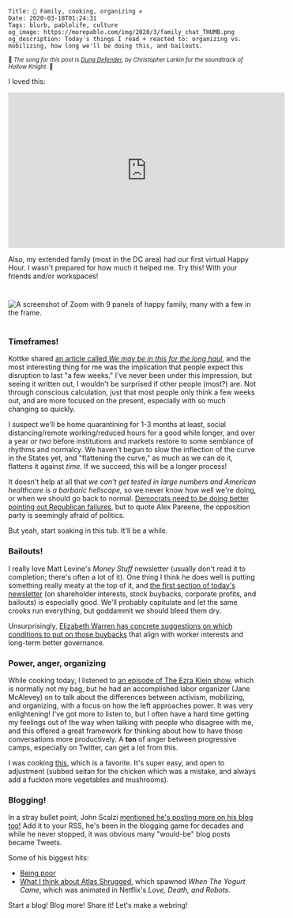     Title: 🍳 Family, cooking, organizing ✊
    Date: 2020-03-18T01:24:31
    Tags: blurb, pablolife, culture
    og_image: https://morepablo.com/img/2020/3/family_chat_THUMB.png
    og_description: Today's things I read + reacted to: organizing vs.  mobilizing, how long we'll be doing this, and bailouts.

<small>🎵 <em>The song for this post is <a href="https://www.youtube.com/watch?v=pQkajyGKvUU">Dung Defender</a>, by Christopher Larkin for the soundtrack of Hollow Knight.</em> 🎵</small>

I loved this:

<iframe width="560" height="315" src="https://www.youtube-nocookie.com/embed/kBWTFr3bNXQ" frameborder="0" allow="accelerometer; autoplay; encrypted-media; gyroscope; picture-in-picture" allowfullscreen></iframe>

Also, my extended family (most in the DC area) had our first virtual Happy Hour.
I wasn't prepared for how much it helped me. Try this! With your friends and/or
workspaces!

<div class="caption-img-block" style="margin: 25px auto">
<img src="/img/2020/3/family_chat_THUMB.png" alt="A screenshot of Zoom with 9 panels of happy family, many with a few in the frame." style="margin: 15px auto;" />
</div>

### Timeframes!

Kottke shared [an article called _We may be in this for the long haul_][2], and
the most interesting thing for me was the implication that people expect this
disruption to last "a few weeks." I've never been under this impression, but
seeing it written out, I wouldn't be surprised if other people (most?)
are. Not through conscious calculation, just that most people only think a few
weeks out, and are more focused on the present, especially with so much
changing so quickly.

I suspect we'll be home quarantining for 1-3 months at least, social
distancing/remote working/reduced hours for a good while longer, and over a year
_or two_ before institutions and markets restore to some semblance of rhythms
and normalcy. We haven't begun to slow the inflection of the curve in the States
yet, and "flattening the curve," as much as we can do it, flattens it against
_time._ If we succeed, this will be a longer process!

It doesn't help at all that _we can't get tested in large numbers and American
healthcare is a barbaric hellscape,_ so we never know how well we're doing, or
when we should go back to normal. [Democrats need to be doing better pointing
out Republican failures][7], but to quote Alex Pareene, the opposition party is
seemingly afraid of politics.

But yeah, start soaking in this tub. It'll be a while.

### Bailouts!

I really love Matt Levine's _Money Stuff_ newsletter (usually don't read it to
completion; there's often a lot of it). One thing I think he does well
is putting something really meaty at the top of it, and [the first
section of today's newsletter][8] (on shareholder interests, stock buybacks,
corporate profits, and bailouts) is especially good. We'll probably capitulate
and let the same crooks run everything, but goddammit we should bleed them dry.

Unsurprisingly, [Elizabeth Warren has concrete suggestions on which conditions
to put on those buybacks][9] that align with worker interests and long-term
better governance.

### Power, anger, organizing

While cooking today, I listened to [an episode of The Ezra Klein show][3], which
is normally not my bag, but he had an accomplished labor organizer (Jane
McAlevey) on to talk about the differences between activism, mobilizing, and
organizing, with a focus on how the left approaches power. It was very
enlightening! I've got more to listen to, but I often have a hard time getting
my feelings out of the way when talking with people who disagree with me, and
this offered a great framework for thinking about how to have those
conversations more productively. A **ton** of anger between progressive camps,
especially on Twitter, can get a lot from this.

I was cooking [this][4], which is a favorite. It's super easy, and open to
adjustment (subbed seitan for the chicken which was a mistake, and always add a
fuckton more vegetables and mushrooms).

### Blogging!

In a stray bullet point, John Scalzi [mentioned he's posting more on his blog
too!][1] Add it to your RSS, he's been in the blogging game for decades and
while he never stopped, it was obvious many "would-be" blog posts became Tweets.

Some of his biggest hits:

- [Being poor][5]
- [What I think about Atlas Shrugged][6], which spawned _When The Yogurt Came_,
  which was animated in Netflix's _Love, Death, and Robots._

Start a blog! Blog more! Share it! Let's make a webring!

   [1]: https://whatever.scalzi.com/2020/03/17/a-bunch-of-covid-related-thoughts/
   [2]: https://kottke.org/20/03/we-may-be-in-this-for-the-long-haul
   [3]: https://www.vox.com/podcasts/2020/3/17/21182149/jane-mcalevey-the-ezra-klein-show-labor-organizing
   [4]: https://www.epicurious.com/recipes/food/views/spicy-peanut-soup-with-chicken-240749
   [5]: https://whatever.scalzi.com/2005/09/03/being-poor/
   [6]: https://whatever.scalzi.com/2010/10/01/what-i-think-about-atlas-shrugged/
   [7]: https://crooked.com/articles/democrats-coronavirus-response/
   [8]: https://www.bloomberg.com/opinion/articles/2020-03-17/the-good-times-for-airlines-are-over
   [9]: https://www.esquire.com/news-politics/politics/a31710325/alexandria-ocasio-cortez-corporate-bailout-airlines/

